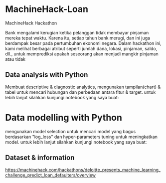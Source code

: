 # MachineHack-Loan
MachineHack Hackathon

Bank mengalami kerugian ketika pelanggan tidak membayar pinjaman mereka tepat waktu. Karena itu, setiap tahun bank merugi, dan ini juga berdampak besar pada pertumbuhan ekonomi negara. Dalam hackathon ini, kami melihat berbagai atribut seperti jumlah dana, lokasi, pinjaman, saldo, dll., untuk memprediksi apakah seseorang akan menjadi mangkir pinjaman atau tidak

## Data analysis with Python
Membuat descriptive & diagnostic analytics, mengunakan tampilan(chart) & tabel untuk mencari hubungan dan perbedaan antara fitur & target. 
untuk lebih lanjut silahkan kunjungi notebook yang saya buat: 


# Data modelling with Python
mengunakan model selection untuk mencari model yang bagus berdasarkan "log_loss" dan hyper-parameters tuning untuk meningkatkan model. 
untuk lebih lanjut silahkan kunjungi notebook yang saya buat: 


## Dataset & information

https://machinehack.com/hackathons/deloitte_presents_machine_learning_challenge_predict_loan_defaulters/overview
